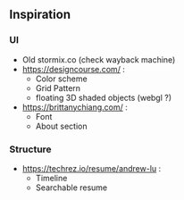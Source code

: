 ## Inspiration

### UI
- Old stormix.co (check wayback machine)
- https://designcourse.com/ :
	- Color scheme
	- Grid Pattern
	- floating 3D shaded objects (webgl ?)
- https://brittanychiang.com/ :
	- Font
	- About section

### Structure
- https://techrez.io/resume/andrew-lu :
	- Timeline
	- Searchable resume